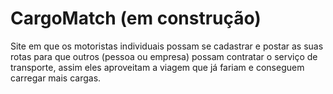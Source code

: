 # CargoMatch (em construção)
Site em que os motoristas individuais possam se cadastrar e postar as suas rotas para que outros (pessoa ou empresa) possam contratar o serviço de transporte, assim eles aproveitam a viagem que já fariam e conseguem carregar mais cargas.
